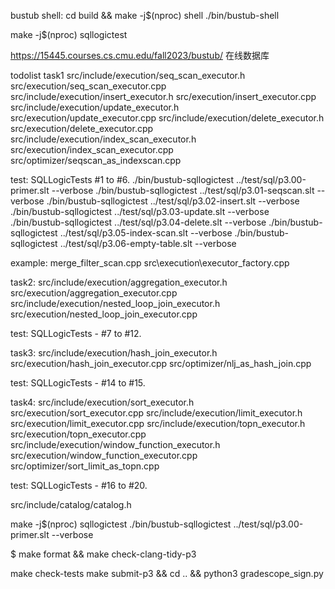 bustub shell:
cd build && make -j$(nproc) shell
./bin/bustub-shell

make -j$(nproc) sqllogictest


https://15445.courses.cs.cmu.edu/fall2023/bustub/ 在线数据库

todolist
task1
src/include/execution/seq_scan_executor.h
src/execution/seq_scan_executor.cpp
src/include/execution/insert_executor.h
src/execution/insert_executor.cpp
src/include/execution/update_executor.h
src/execution/update_executor.cpp
src/include/execution/delete_executor.h
src/execution/delete_executor.cpp
src/include/execution/index_scan_executor.h
src/execution/index_scan_executor.cpp
src/optimizer/seqscan_as_indexscan.cpp

test:
SQLLogicTests #1 to #6.
./bin/bustub-sqllogictest ../test/sql/p3.00-primer.slt --verbose
./bin/bustub-sqllogictest ../test/sql/p3.01-seqscan.slt --verbose
./bin/bustub-sqllogictest ../test/sql/p3.02-insert.slt --verbose
./bin/bustub-sqllogictest ../test/sql/p3.03-update.slt --verbose
./bin/bustub-sqllogictest ../test/sql/p3.04-delete.slt --verbose
./bin/bustub-sqllogictest ../test/sql/p3.05-index-scan.slt --verbose
./bin/bustub-sqllogictest ../test/sql/p3.06-empty-table.slt --verbose


example:
 merge_filter_scan.cpp 
src\execution\executor_factory.cpp

task2:
src/include/execution/aggregation_executor.h
src/execution/aggregation_executor.cpp
src/include/execution/nested_loop_join_executor.h
src/execution/nested_loop_join_executor.cpp

test:
SQLLogicTests - #7 to #12.

task3:
src/include/execution/hash_join_executor.h
src/execution/hash_join_executor.cpp
src/optimizer/nlj_as_hash_join.cpp

test:
SQLLogicTests - #14 to #15.

task4:
src/include/execution/sort_executor.h
src/execution/sort_executor.cpp
src/include/execution/limit_executor.h
src/execution/limit_executor.cpp
src/include/execution/topn_executor.h
src/execution/topn_executor.cpp
src/include/execution/window_function_executor.h
src/execution/window_function_executor.cpp
src/optimizer/sort_limit_as_topn.cpp

test:
SQLLogicTests - #16 to #20.

src/include/catalog/catalog.h


make -j$(nproc) sqllogictest
./bin/bustub-sqllogictest ../test/sql/p3.00-primer.slt --verbose


$ make format && make check-clang-tidy-p3

make check-tests
 make submit-p3 && cd .. && python3 gradescope_sign.py